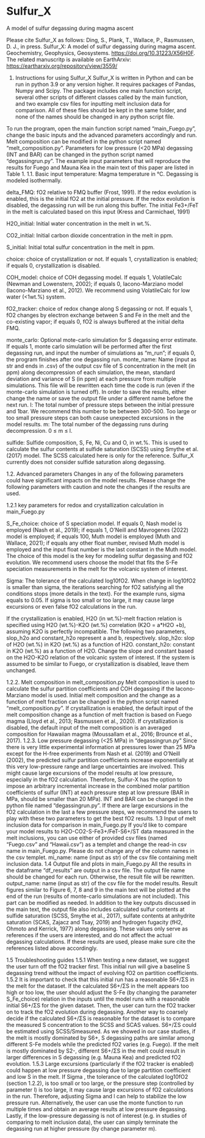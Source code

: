 # Sulfur_X
A model of sulfur degassing during magma ascent

Please cite Sulfur_X as follows:
Ding, S., Plank, T., Wallace, P., Rasmussen, D. J., in press. Sulfur_X: A model of sulfur degassing during magma ascent. Geochemistry, Geophysics, Geosystems. 
https://doi.org/10.31223/X56H0F. The related manuscritp is available on EarthArxiv: https://eartharxiv.org/repository/view/3559/

1.	Instructions for using Sulfur_X
Sulfur_X is written in Python and can be run in python 3.9 or any version higher. It requires packages of Pandas, Numpy and Scipy. The package includes one main function script, several other scripts of different classes called by the main function, and two example csv files for inputting melt inclusion data for comparison. All of these files should be kept in the same folder, and none of the names should be changed in any python script file. 

To run the program, open the main function script named “main_Fuego.py”, change the basic inputs and the advanced parameters accordingly and run. Melt composition can be modified in the python script named “melt_composition.py”. Parameters for low pressure (<20 MPa) degassing (INT and BAR) can be changed in the python script named “degassingrun.py”. The example input parameters that will reproduce the results for Fuego and Mauna Kea in the main text of this paper are listed in Table 1. 
1.1.	Basic input
temperature: Magma temperature in °C. Degassing is modeled isothermally. 

delta_FMQ: fO2 relative to FMQ buffer (Frost, 1991). If the redox evolution is enabled, this is the initial fO2 at the initial pressure. If the redox evolution is disabled, the degassing run will be run along this buffer. The initial Fe3+/FeT in the melt is calculated based on this input (Kress and Carmichael, 1991)

H2O_initial: Initial water concentration in the melt in wt.%.

CO2_initial: Initial carbon dioxide concentration in the melt in ppm.

S_initial: Initial total sulfur concentration in the melt in ppm.

choice: choice of crystallization or not. If equals 1, crystallization is enabled; if equals 0, crystallization is disabled. 

COH_model: choice of COH degassing model. If equals 1, VolatileCalc (Newman and Lowenstern, 2002); if equals 0, Iacono-Marziano model (Iacono-Marziano et al., 2012). We recommend using VolatileCalc for low water (<1wt.%) system.

fO2_tracker: choice of redox change along S degassing or not. If equals 1, fO2 changes by electron exchange between S and Fe in the melt and the co-existing vapor; if equals 0, fO2 is always buffered at the initial delta FMQ.

monte_carlo: Optional mote-carlo simulation for S degassing error estimate. If equals 1, monte carlo simulation will be performed after the first degassing run, and input the number of simulations as “m_run”; if equals 0, the program finishes after one degassing run. monte_name: Name (input as str and ends in .csv) of the output csv file of S concentration in the melt (in ppm) along decompression of each simulation, the mean, standard deviation and variance of S (in ppm) at each pressure from multiple simulations. This file will be rewritten each time the code is run (even if the monte-carlo simulation is turned off). In order to save the results, either change the name or save the output file under a different name before the next run. 
l: The total number of pressure steps between the initial pressure and 1bar. We recommend this number to be between 300-500. Too large or too small pressure steps can both cause unexpected excursions in the model results.
m: The total number of the degassing runs during decompression. 0 ≤ m ≤ l.

sulfide: Sulfide composition, S, Fe, Ni, Cu and O, in wt.%. This is used to calculate the sulfur contents at sulfide saturation (SCSS) using Smythe et al. (2017) model. The SCSS calculated here is only for the reference. Sulfur_X currently does not consider sulfide saturation along degassing.

1.2.	 Advanced parameters
Changes in any of the following parameters could have significant impacts on the model results. Please change the following parameters with caution and note the changes if the results are used.

1.2.1 key parameters for redox and crystallization calculation in main_Fuego.py

S_Fe_choice: choice of S speciation model. If equals 0, Nash model is employed (Nash et al., 2019); if equals 1, O’Neill and Mavrogenes (2022) model is employed; if equals 100, Muth model is employed (Muth and Wallace, 2021); if equals any other float number, revised Muth model is employed and the input float number is the last constant in the Muth model. The choice of this model is the key for modeling sulfur degassing and fO2 evolution. We recommend users choose the model that fits the S-Fe speciation measurements in the melt for the volcanic system of interest.

Sigma: The tolerance of the calculated log10fO2. When change in log10fO2 is smaller than sigma, the iterations searching for fO2 satisfying all the conditions stops (more details in the text). For the example runs, sigma equals to 0.05. If sigma is too small or too large, it may cause large excursions or even false fO2 calculations in the run.

If the crystallization is enabled, H2O (in wt.%)-melt fraction relation is specified using H2O (wt.%)-K2O (wt.%) correlation (K2O = a*H2O +b), assuming K2O is perfectly incompatible. The following two parameters, slop_h2o and constant_h2o represent a and b, respectively. 
slop_h2o: slop of H2O (wt.%) in K2O (wt.%) as a function of H2O.
constant_h2o: constant in K2O (wt.%) as a function of H2O. 
Change the slope and constant based on the H2O-K2O relation of the volcanic system of interest. If the system is assumed to be similar to Fuego, or crystallization is disabled, leave them unchanged. 

1.2.2. Melt composition in melt_composition.py
Melt composition is used to calculate the sulfur partition coefficients and COH degassing if the Iacono-Marziano model is used. Initial melt composition and the change as a function of melt fraction can be changed in the python script named “melt_composition.py”. If crystallization is enabled, the default input of the melt composition change as a function of melt fraction is based on Fuego magma (Lloyd et al., 2013; Rasmussen et al., 2020). If crystallization is disabled, the default input of the melt composition is an averaged composition for Hawaiian magma (Moussallam et al., 2016; Brounce et al., 2017). 
1.2.3. Low pressure degassing (<25 MPa) in “degassingrun.py”
Since there is very little experimental information at pressures lower than 25 MPa except for the H-free experiments from Nash et al. (2019) and O’Neill (2002), the predicted sulfur partition coefficients increase exponentially at this very low-pressure range and large uncertainties are involved. This might cause large excursions of the model results at low pressure, especially in the fO2 calculation. Therefore, Sulfur-X has the option to impose an arbitrary incremental increase in the combined molar partition coefficients of sulfur (INT) at each pressure step at low pressure (BAR in MPa, should be smaller than 20 MPa). INT and BAR can be changed in the python file named “degassingrun.py”. If there are large excursions in the fO2 calculation in the last a few pressure steps, we recommend the users to play with these two parameters to get the best fO2 results.
1.3 Input of melt inclusion data for comparison in main_Fuego.py
If you’d like to compare your model results to H2O-CO2-S-Fe3+/FeT-S6+/ST data measured in the melt inclusions, you can use either of provided csv files (named “Fuego.csv” and “Hawaii.csv”) as a templet and change the read-in csv name in main_Fuego.py. Please do not change any of the column names in the csv templet. 
mi_name: name (input as str) of the csv file containing melt inclusion data. 
1.4 Output file and plots in main_Fuego.py
All the results in the dataframe “df_results” are output in a csv file. The output file name should be changed for each run. Otherwise, the result file will be rewritten.
output_name: name (input as str) of the csv file for the model results. 
Result figures similar to Figure 6, 7, 8 and 9 in the main text will be plotted at the end of the run (results of monte-carlo simulations are not included). This part can be modified as needed. 
In addition to the key outputs discussed in the main text, the output file also includes calculated sulfur contents at sulfide saturation (SCSS, Smythe et al., 2017), sulfate contents at anhydrite saturation (SCAS, Zajacz and Tsay, 2019) and hydrogen fugacity (fH2, Ohmoto and Kerrick, 1977) along degassing. These values only serve as references if the users are interested, and do not affect the actual degassing calculations. If these results are used, please make sure cite the references listed above accordingly. 
 
1.5 Troubleshooting guides
1.5.1 When testing a new dataset, we suggest the user turn off the fO2 tracker first. This initial run will give a baseline S degassing trend without the impact of evolving fO2 on partition coefficients. 
1.5.2 It is important to check that this initial run has a reasonable S6+/ΣS in the melt for the dataset. If the calculated S6+/ΣS in the melt appears too high or too low, the user should adjust the S-Fe (by changing the parameter S_Fe_choice) relation in the inputs until the model runs with a reasonable initial S6+/ΣS for the given dataset. Then, the user can turn the fO2 tracker on to track the fO2 evolution during degassing. Another way to coarsely decide if the calculated S6+/ΣS is reasonable for the dataset is to compare the measured S concentration to the SCSS and SCAS values. S6+/ΣS could be estimated using SCSS/Smeasured. As we showed in our case studies, if the melt is mostly dominated by S6+, S degassing paths are similar among different S-Fe models while the predicted fO2 varies (e.g. Fuego). If the melt is mostly dominated by S2-, different S6+/ΣS in the melt could result in larger differences in S degassing (e.g. Mauna Kea) and predicted fO2 evolution. 
1.5.3 Large excursions (particularly if the fO2 tracker is enabled) could happen at low pressure degassing due to large partition coefficient and low S in the melt. If Sigma , the tolerance of the calculated log10fO2 (section 1.2.2), is too small or too large, or the pressure step (controlled by parameter l) is too large, it may cause large excursions of fO2 calculations in the run. Therefore, adjusting Sigma and l can help to stabilize the low pressure run. Alternatively, the user can use the monte function to run multiple times and obtain an average results at low pressure degassing. Lastly, if the low-pressure degassing is not of interest (e.g. in studies of comparing to melt inclusion data), the user can simply terminate the degassing run at higher pressure (by change parameter m).
